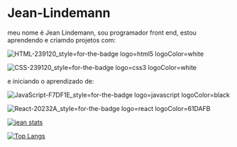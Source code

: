 # Jean-Lindemann

meu nome é Jean Lindemann, sou programador front end, estou aprendendo e criamdo projetos com:
     
![HTML-239120_style=for-the-badge logo=html5 logoColor=white](https://github.com/Jeanlindemann/Jean-Lindemann/assets/162126974/e40a75b7-18ed-44e4-900c-7201369a3eb4)



![CSS-239120_style=for-the-badge logo=css3 logoColor=white](https://github.com/Jeanlindemann/Jean-Lindemann/assets/162126974/adea4440-5d5c-4d27-8ad8-99273addc47e)

   
 
 e iniciando o aprendizado de:
 
 ![JavaScript-F7DF1E_style=for-the-badge logo=javascript logoColor=black](https://github.com/Jeanlindemann/Jean-Lindemann/assets/162126974/01bf628f-1ab5-4c54-b037-43d0e13b70e2)

![React-20232A_style=for-the-badge logo=react logoColor=61DAFB](https://github.com/Jeanlindemann/Jean-Lindemann/assets/162126974/18505a94-34d2-4c0c-87a5-5e9a6258902c)

[![jean stats](https://github-readme-stats.vercel.app/api?username=JeanLindemann)](https://github.com/anuraghazra/github-readme-stats)

[![Top Langs](https://github-readme-stats.vercel.app/api/top-langs/?username=jeanlindemann)](https://github.com/anuraghazra/github-readme-stats)


